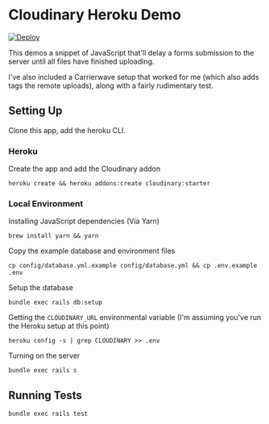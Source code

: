 # Cloudinary Heroku Demo

[![Deploy](https://www.herokucdn.com/deploy/button.svg)](https://heroku.com/deploy)

This demos a snippet of JavaScript that'll delay a forms submission to the server until all files have finished uploading.

I've also included a Carrierwave setup that worked for me (which also adds tags the remote uploads), along with a fairly rudimentary test.

## Setting Up

Clone this app, add the heroku CLI.

### Heroku

Create the app and add the Cloudinary addon

    heroku create && heroku addons:create cloudinary:starter

### Local Environment

Installing JavaScript dependencies (Via Yarn)

    brew install yarn && yarn

Copy the example database and environment files

    cp config/database.yml.example config/database.yml && cp .env.example .env

Setup the database

    bundle exec rails db:setup

Getting the `CLOUDINARY_URL` environmental variable (I'm assuming you've run the Heroku setup at this point)

    heroku config -s | grep CLOUDINARY >> .env

Turning on the server

    bundle exec rails s

## Running Tests

    bundle exec rails test
